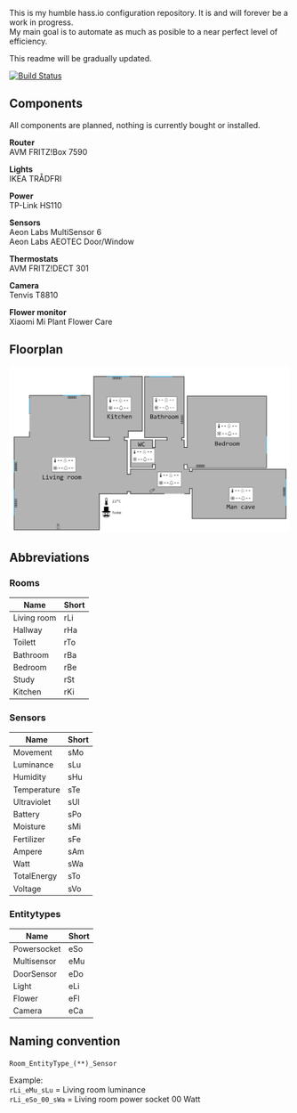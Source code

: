 This is my humble hass.io configuration repository. It is and will forever be a work in progress.  
My main goal is to automate as much as posible to a near perfect level of efficiency.

This readme will be gradually updated.

[![Build Status](https://travis-ci.org/Alexxtheonly/home-assistant-backup.svg?branch=master)](https://travis-ci.org/Alexxtheonly/home-assistant-backup)

## Components
All components are planned, nothing is currently bought or installed.

**Router**  
AVM FRITZ!Box 7590

**Lights**  
IKEA TRÅDFRI

**Power**  
TP-Link HS110

**Sensors**  
Aeon Labs MultiSensor 6  
Aeon Labs AEOTEC Door/Window

**Thermostats**  
AVM FRITZ!DECT 301

**Camera**  
Tenvis T8810

**Flower monitor**  
Xiaomi Mi Plant Flower Care

## Floorplan
![Image of floorplan](/images/floorplan.png)

## Abbreviations
### Rooms
|Name|Short|
|---|---|
|Living room|rLi|
|Hallway|rHa|
|Toilett|rTo|
|Bathroom|rBa|
|Bedroom|rBe|
|Study|rSt|
|Kitchen|rKi|

### Sensors

|Name|Short|
|---|---|
|Movement|sMo|
|Luminance|sLu|
|Humidity|sHu|
|Temperature|sTe|
|Ultraviolet|sUl|
|Battery|sPo|
|Moisture|sMi|
|Fertilizer|sFe|
|Ampere|sAm|
|Watt|sWa|
|TotalEnergy|sTo|
|Voltage|sVo|

### Entitytypes

|Name|Short|
|---|---|
|Powersocket|eSo|
|Multisensor|eMu|
|DoorSensor|eDo
|Light|eLi|
|Flower|eFl|
|Camera|eCa|

## Naming convention

`Room_EntityType_(**)_Sensor`  

Example:  
`rLi_eMu_sLu` = Living room luminance  
`rLi_eSo_00_sWa` = Living room power socket 00 Watt